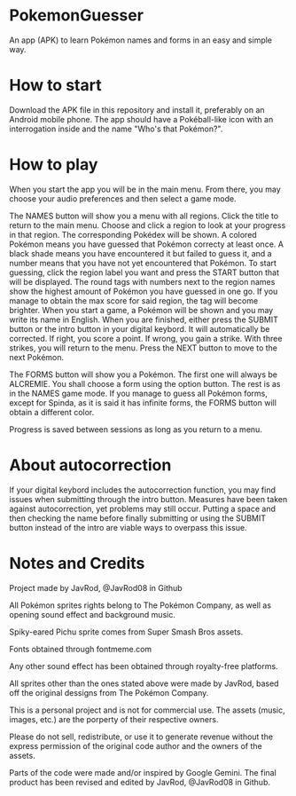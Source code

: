 # PokemonGuesser
An app (APK) to learn Pokémon names and forms in an easy and simple way.

# How to start
Download the APK file in this repository and install it, preferably on an Android mobile phone. The app should have a Pokéball-like icon with an interrogation inside and the name "Who's that Pokémon?".

# How to play
When you start the app you will be in the main menu. From there, you may choose your audio preferences and then select a game mode.

The NAMES button will show you a menu with all regions. Click the title to return to the main menu. Choose and click a region to look at your progress in that region. The corresponding Pokédex will be shown. A colored Pokémon means you have guessed that Pokémon correcty at least once. A black shade means you have encountered it but failed to guess it, and a number means that you have not yet encountered that Pokémon. To start guessing, click the region label you want and press the START button that will be displayed. The round tags with numbers next to the region names show the highest amount of Pokémon you have guessed in one go. If you manage to obtain the max score for said region, the tag will become brighter. When you start a game, a Pokémon will be shown and you may write its name in English. When you are finished, either press the SUBMIT button or the intro button in your digital keybord. It will automatically be corrected. If right, you score a point. If wrong, you gain a strike. With three strikes, you will return to the menu. Press the NEXT button to move to the next Pokémon.

The FORMS button will show you a Pokémon. The first one will always be ALCREMIE. You shall choose a form using the option button. The rest is as in the NAMES game mode. If you manage to guess all Pokémon forms, except for Spinda, as it is said it has infinite forms, the FORMS button will obtain a different color.

Progress is saved between sessions as long as you return to a menu.

# About autocorrection
If your digital keybord includes the autocorrection function, you may find issues when submitting through the intro button. Measures have been taken against autocorrection, yet problems may still occur. Putting a space and then checking the name before finally submitting or using the SUBMIT button instead of the intro are viable ways to overpass this issue.

# Notes and Credits
Project made by JavRod, @JavRod08 in Github

All Pokémon sprites rights belong to The Pokémon Company, as well as opening sound effect and background music.

Spiky-eared Pichu sprite comes from Super Smash Bros assets.

Fonts obtained through fontmeme.com

Any other sound effect has been obtained through royalty-free platforms.

All sprites other than the ones stated above were made by JavRod, based off the original dessigns from The Pokémon Company.

This is a personal project and is not for commercial use. The assets (music, images, etc.) are the porperty of their respective owners.

Please do not sell, redistribute, or use it to generate revenue without the express permission of the original code author and the owners of the assets.

Parts of the code were made and/or inspired by Google Gemini. The final product has been revised and edited by JavRod, @JavRod08 in Github.
